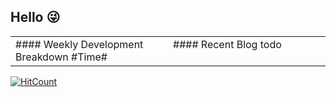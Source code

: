 ## Hello 😜
<table>
<tr>
<td valign="top" width="50%">
#### Weekly Development Breakdown  
#Time#
</td>
<td valign="top" width="50%">
#### Recent Blog  
todo
</td>
</tr>
</table>


[![HitCount](http://hits.dwyl.com/grewer@grewercn/Grew'er.svg)](http://hits.dwyl.com/grewer@grewercn/Grew'er)
